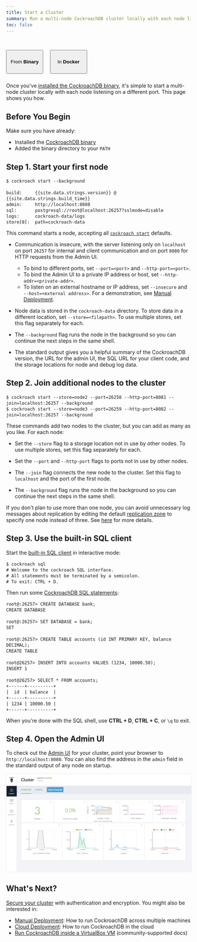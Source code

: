```yaml
---
title: Start a Cluster
summary: Run a multi-node CockroachDB cluster locally with each node listening on a different port.
toc: false
---
```


<style>
.filters .scope-button {
  width: 20%;
  height: 65px;
  margin: 30px 15px 10px 0px;
}
.filters a:hover {
  border-bottom: none;
}
</style>

<div id="step-three-filters" class="filters clearfix">
  <button class="filter-button scope-button current">From <strong>Binary</strong></button>
  <a href="start-a-local-cluster-in-docker.html"><button class="filter-button scope-button">In <strong>Docker</strong></button></a>
</div><p></p>

Once you've [installed the CockroachDB binary](install-cockroachdb.html), it's simple to start a multi-node cluster locally with each node listening on a different port. This page shows you how.

## Before You Begin

Make sure you have already:

- Installed the [CockroachDB binary](install-cockroachdb.html)
- Added the binary directory to your `PATH`

## Step 1. Start your first node

~~~ shell
$ cockroach start --background

build:     {{site.data.strings.version}} @ {{site.data.strings.build_time}}
admin:     http://localhost:8080
sql:       postgresql://root@localhost:26257?sslmode=disable
logs:      cockroach-data/logs
store[0]:  path=cockroach-data
~~~

This command starts a node, accepting all [`cockroach start`](start-a-node.html) defaults.

- Communication is insecure, with the server listening only on `localhost` on port `26257` for internal and client communication and on port `8080` for HTTP requests from the Admin UI. 
   - To bind to different ports, set `--port=<port>` and `--http-port=<port>`. 
   - To bind the Admin UI to a private IP address or host, set `--http-addr=<private-addr>`.
   - To listen on an external hostname or IP address, set `--insecure` and `--host=<external address>`. For a demonstration, see [Manual Deployment](manual-deployment.html). 

- Node data is stored in the `cockroach-data` directory. To store data in a different location, set `--store=<filepath>`. To use multiple stores, set this flag separately for each.

- The `--background` flag runs the node in the background so you can continue the next steps in the same shell. 

- The standard output gives you a helpful summary of the CockroachDB version, the URL for the admin UI, the SQL URL for your client code, and the storage locations for node and debug log data.

## Step 2. Join additional nodes to the cluster
   
~~~ shell
$ cockroach start --store=node2 --port=26258 --http-port=8081 --join=localhost:26257 --background
$ cockroach start --store=node3 --port=26259 --http-port=8082 --join=localhost:26257 --background
~~~

These commands add two nodes to the cluster, but you can add as many as you like. For each node:

- Set the `--store` flag to a storage location not in use by other nodes. To use multiple stores, set this flag separately for each.

- Set the `--port` and `--http-port` flags to ports not in use by other nodes.

- The `--join` flag connects the new node to the cluster. Set this flag to `localhost` and the port of the first node. 

- The `--background` flag runs the node in the background so you can continue the next steps in the same shell.

If you don't plan to use more than one node, you can avoid unnecessary log messages about replication by editing the default [replication zone](configure-replication-zones.html) to specify one node instead of three. See [here](troubleshoot.html#replicas-failing-on-a-single-node-cluster) for more details.

## Step 3. Use the built-in SQL client

Start the [built-in SQL client](use-the-built-in-sql-client.html) in interactive mode:

~~~ shell
$ cockroach sql
# Welcome to the cockroach SQL interface.
# All statements must be terminated by a semicolon.
# To exit: CTRL + D.
~~~

Then run some [CockroachDB SQL statements](learn-cockroachdb-sql.html):

~~~ shell
root@:26257> CREATE DATABASE bank;
CREATE DATABASE

root@:26257> SET DATABASE = bank;
SET

root@:26257> CREATE TABLE accounts (id INT PRIMARY KEY, balance DECIMAL);
CREATE TABLE

root@26257> INSERT INTO accounts VALUES (1234, 10000.50);
INSERT 1

root@26257> SELECT * FROM accounts;
+------+----------+
|  id  | balance  |
+------+----------+
| 1234 | 10000.50 |
+------+----------+
~~~

When you're done with the SQL shell, use **CTRL + D**, **CTRL + C**, or `\q` to exit.

## Step 4. Open the Admin UI

To check out the [Admin UI](explore-the-admin-ui.html) for your cluster, point your browser to `http://localhost:8080`. You can also find the address in the `admin` field in the standard output of any node on startup.

<img src="images/admin_ui.png" alt="CockroachDB Admin UI" style="border:1px solid #eee;max-width:100%" />

## What's Next?

[Secure your cluster](secure-a-cluster.html) with authentication and encryption. You might also be interested in:

- [Manual Deployment](manual-deployment.html): How to run CockroachDB across multiple machines
- [Cloud Deployment](cloud-deployment.html): How to run CockroachDB in the cloud
- [Run CockroachDB inside a VirtualBox VM](http://uptimedba.github.io/cockroach-vb-single/cockroach-vb-single/home.html) (community-supported docs)
